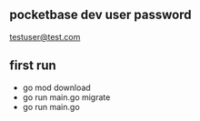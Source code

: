## pocketbase dev user password

testuser@test.com

## first run

- go mod download
- go run main.go migrate
- go run main.go
